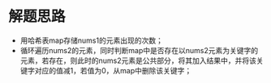 # 解题思路
- 用哈希表map存储nums1的元素出现的次数；
- 循环遍历nums2的元素，同时判断map中是否存在以nums2元素为关键字的元素，若存在，则此时的nums2元素是公共部分，将其加入结果中，并将该关键字对应的值减1，若值为0，从map中删除该关键字；